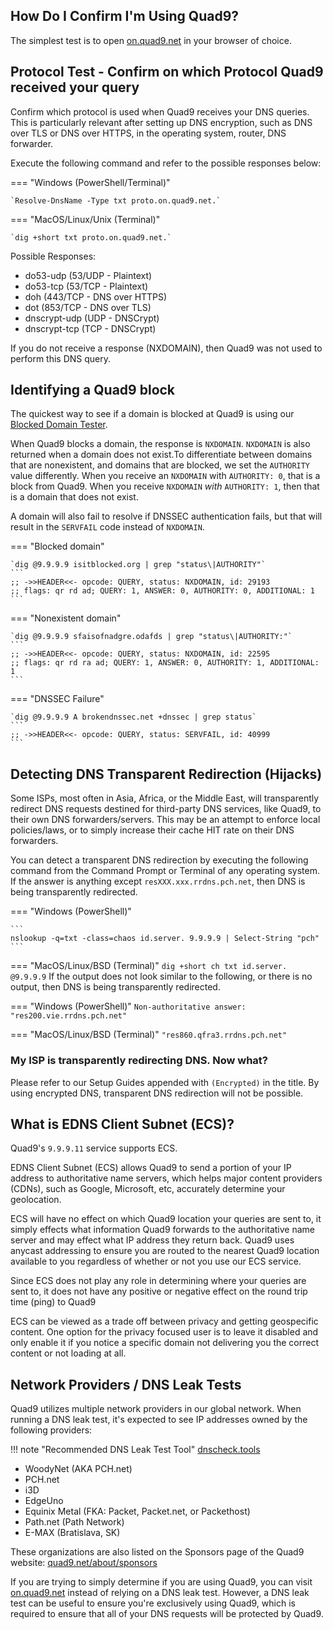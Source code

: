 ## How Do I Confirm I'm Using Quad9?

The simplest test is to open [on.quad9.net](https://on.quad9.net) in your browser of choice.

## Protocol Test - Confirm on which Protocol Quad9 received your query

Confirm which protocol is used when Quad9 receives your DNS queries. This is particularly relevant after setting up DNS encryption, such as DNS over TLS or DNS over HTTPS, in the operating system, router, DNS forwarder.

Execute the following command and refer to the possible responses below:

=== "Windows (PowerShell/Terminal)"

    `Resolve-DnsName -Type txt proto.on.quad9.net.`
=== "MacOS/Linux/Unix (Terminal)"

    `dig +short txt proto.on.quad9.net.`

Possible Responses:

* do53-udp (53/UDP - Plaintext)
* do53-tcp (53/TCP - Plaintext)
* doh (443/TCP - DNS over HTTPS)
* dot (853/TCP - DNS over TLS)
* dnscrypt-udp (UDP - DNSCrypt)
* dnscrypt-tcp (TCP - DNSCrypt)

If you do not receive a response (NXDOMAIN), then Quad9 was not used to perform this DNS query.

## Identifying a Quad9 block

The quickest way to see if a domain is blocked at Quad9 is using our [Blocked Domain Tester](https://quad9.net/result).

When Quad9 blocks a domain, the response is `NXDOMAIN`. `NXDOMAIN` is also returned when a domain does not exist.To differentiate between domains that are nonexistent, and domains that are blocked, we set the `AUTHORITY` value differently.  When you receive an `NXDOMAIN` with `AUTHORITY: 0`, that is a block from Quad9. When you receive `NXDOMAIN` *with* `AUTHORITY: 1`, then that is a domain that does not exist.

A domain will also fail to resolve if DNSSEC authentication fails, but that will result in the `SERVFAIL` code instead of `NXDOMAIN`.

=== "Blocked domain"

    `dig @9.9.9.9 isitblocked.org | grep "status\|AUTHORITY"`
    ```
    ;; ->>HEADER<<- opcode: QUERY, status: NXDOMAIN, id: 29193
    ;; flags: qr rd ad; QUERY: 1, ANSWER: 0, AUTHORITY: 0, ADDITIONAL: 1
    ```
=== "Nonexistent domain"

    `dig @9.9.9.9 sfaisofnadgre.odafds | grep "status\|AUTHORITY:"`
    ```
    ;; ->>HEADER<<- opcode: QUERY, status: NXDOMAIN, id: 22595
    ;; flags: qr rd ra ad; QUERY: 1, ANSWER: 0, AUTHORITY: 1, ADDITIONAL: 1
    ```
=== "DNSSEC Failure"
    
    `dig @9.9.9.9 A brokendnssec.net +dnssec | grep status`
    ```
    ;; ->>HEADER<<- opcode: QUERY, status: SERVFAIL, id: 40999
    ```

## Detecting DNS Transparent Redirection (Hijacks)

Some ISPs, most often in Asia, Africa, or the Middle East, will transparently redirect DNS requests destined for third-party DNS services, like Quad9, to their own DNS forwarders/servers. This may be an attempt to enforce local policies/laws, or to simply increase their cache HIT rate on their DNS forwarders.

You can detect a transparent DNS redirection by executing the following command from the Command Prompt or Terminal of any operating system. If the answer is anything except `resXXX.xxx.rrdns.pch.net`, then DNS is being transparently redirected.

=== "Windows (PowerShell)"

    ```
    nslookup -q=txt -class=chaos id.server. 9.9.9.9 | Select-String "pch"
    ```

=== "MacOS/Linux/BSD (Terminal)"
    ```
    dig +short ch txt id.server. @9.9.9.9
    ```
If the output does not look similar to the following, or there is no output, then DNS is being transparently redirected.

=== "Windows (PowerShell)"
    ```
    Non-authoritative answer:
    "res200.vie.rrdns.pch.net"
    ```

=== "MacOS/Linux/BSD (Terminal)"
    ```
    "res860.qfra3.rrdns.pch.net"
    ```
### My ISP is transparently redirecting DNS. Now what?

Please refer to our Setup Guides appended with `(Encrypted)` in the title. By using encrypted DNS, transparent DNS redirection will not be possible.

## What is EDNS Client Subnet (ECS)?

Quad9's `9.9.9.11` service supports ECS.

EDNS Client Subnet (ECS) allows Quad9 to send a portion of your IP address to authoritative name servers, which helps major content providers (CDNs), such as Google, Microsoft, etc, accurately determine your geolocation.

ECS will have no effect on which Quad9 location your queries are sent to, it simply effects what information Quad9 forwards to the authoritative name server and may effect what IP address they return back. Quad9 uses anycast addressing to ensure you are routed to the nearest Quad9 location available to you regardless of whether or not you use our ECS service.

Since ECS does not play any role in determining where your queries are sent to, it does not have any positive or negative effect on the round trip time (ping) to Quad9

ECS can be viewed as a trade off between privacy and getting geospecific content. One option for the privacy focused user is to leave it disabled and only enable it if you notice a specific domain not delivering you the correct content or not loading at all.

## Network Providers / DNS Leak Tests

Quad9 utilizes multiple network providers in our global network. When running a DNS leak test, it's expected to see IP addresses owned by the following providers:

!!! note "Recommended DNS Leak Test Tool"
    [dnscheck.tools](https://dnscheck.tools/)

* WoodyNet (AKA PCH.net)
* PCH.net
* i3D
* EdgeUno
* Equinix Metal (FKA: Packet, Packet.net, or Packethost)
* Path.net (Path Network)
* E-MAX (Bratislava, SK)

These organizations are also listed on the Sponsors page of the Quad9 website: [quad9.net/about/sponsors](https://quad9.net/about/sponsors)

If you are trying to simply determine if you are using Quad9, you can visit [on.quad9.net](https://on.quad9.net) instead of relying on a DNS leak test. However, a DNS leak test can be useful to ensure you're exclusively using Quad9, which is required to ensure that all of your DNS requests will be protected by Quad9.
